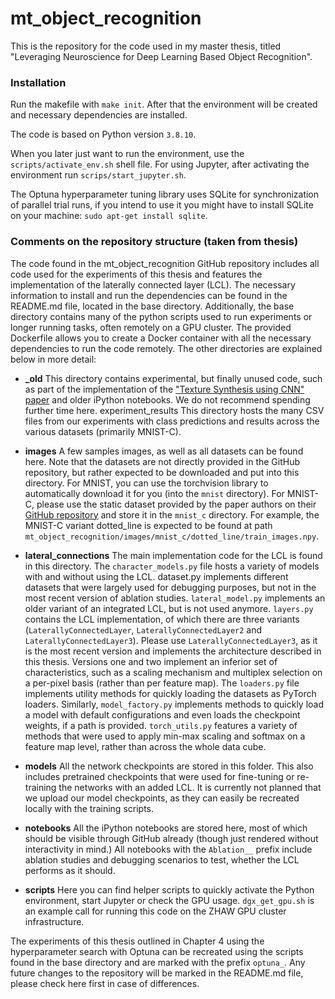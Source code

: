 # mt_object_recognition

This is the repository for the code used in my master thesis, titled "Leveraging Neuroscience for Deep Learning Based Object Recognition".


### Installation

Run the makefile with ```make init```. After that the environment will be created and necessary dependencies are installed.

The code is based on Python version ```3.8.10```.

When you later just want to run the environment, use the ```scripts/activate_env.sh``` shell file. For using Jupyter, after activating the environment run ```scrips/start_jupyter.sh```.

The Optuna hyperparameter tuning library uses SQLite for synchronization of parallel trial runs, if you intend to use it you might have to install SQLite on your machine: ```sudo apt-get install sqlite```.

### Comments on the repository structure (taken from thesis)

The code found in the mt_object_recognition GitHub repository includes all code used for the experiments of this thesis and features the implementation of the laterally connected layer (LCL). The necessary information to install and run the dependencies can be found in the README.md file, located in the base directory. Additionally, the base directory contains many of the python scripts used to run experiments or longer running tasks, often remotely on a GPU cluster. The provided Dockerfile allows you to create a Docker container with all the necessary dependencies to run the code remotely. The other directories are explained below in more detail:

- **_old** This directory contains experimental, but finally unused code, such as part of the implementation of the ["Texture Synthesis using CNN" paper](https://arxiv.org/abs/1505.07376) and older iPython notebooks. We do not recommend spending further time here. experiment_results This directory hosts the many CSV files from our experiments with class predictions and results across the various datasets (primarily MNIST-C).

- **images** A few samples images, as well as all datasets can be found here. Note that the datasets are not directly provided in the GitHub repository, but rather expected to be downloaded and put into this directory. For MNIST, you can use the torchvision library to automatically download it for you (into the ```mnist``` directory). For MNIST-C, please use the static dataset provided by the paper authors on their [GitHub repository](https://github.com/google-research/mnist-c) and store it in the ```mnist_c``` directory. For example, the MNIST-C variant dotted_line is expected to be found at path ```mt_object_recognition/images/mnist_c/dotted_line/train_images.npy```.

- **lateral_connections** The main implementation code for the LCL is found in this directory. The ```character_models.py``` file hosts a variety of models with and without using the LCL. dataset.py implements different datasets that were largely used for debugging purposes, but not in the most recent version of ablation studies. ```lateral_model.py``` implements an older variant of an integrated LCL, but is not used anymore. ```layers.py``` contains the LCL implementation, of which there are three variants (```LaterallyConnectedLayer```, ```LaterallyConnectedLayer2``` and ```LaterallyConnectedLayer3```). Please use ```LaterallyConnectedLayer3```, as it is the most recent version and implements the architecture described in this thesis. Versions one and two implement an inferior set of characteristics, such as a scaling mechanism and multiplex selection on a per-pixel basis (rather than per feature map). The ```loaders.py``` file implements utility methods for quickly loading the datasets as PyTorch loaders. Similarly, ```model_factory.py``` implements methods to quickly load a model with default configurations and even loads the checkpoint weights, if a path is provided. ```torch_utils.py``` features a variety of methods that were used to apply min-max scaling and softmax on a feature map level, rather than across the whole data cube.

- **models** All the network checkpoints are stored in this folder. This also includes pretrained checkpoints that were used for fine-tuning or re-training the networks with an added LCL. It is currently not planned that we upload our model checkpoints, as they can easily be recreated locally with the training scripts.

- **notebooks** All the iPython notebooks are stored here, most of which should be visible through GitHub already (though just rendered without interactivity in mind.) All notebooks with the ```Ablation__``` prefix include ablation studies and debugging scenarios to test, whether the LCL performs as it should.

- **scripts** Here you can find helper scripts to quickly activate the Python environment, start Jupyter or check the GPU usage. ```dgx_get_gpu.sh``` is an example call for running this code on the ZHAW GPU cluster infrastructure.

The experiments of this thesis outlined in Chapter 4 using the hyperparameter search with Optuna can be recreated using the scripts found in the base directory and are marked with the prefix ```optuna_```. Any future changes to the repository will be marked in the README.md file, please check here first in case of differences.
